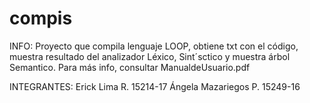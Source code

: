 # compis
INFO:
Proyecto que compila lenguaje LOOP, obtiene txt con el código, muestra resultado del analizador Léxico, Sint´sctico y muestra árbol Semantico.
Para más info, consultar ManualdeUsuario.pdf

INTEGRANTES:
Erick Lima R. 15214-17
Ángela Mazariegos P. 15249-16
